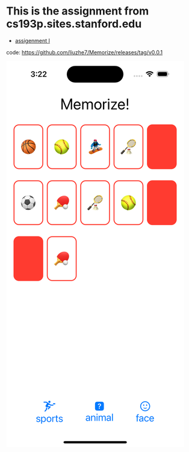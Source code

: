 #  This is the assignment from cs193p.sites.stanford.edu

- [assigenment I](https://cs193p.sites.stanford.edu/sites/g/files/sbiybj16636/files/media/file/a1_0.pdf)

code: https://github.com/liuzhe7/Memorize/releases/tag/v0.0.1

![Screen](/ScreenShot.png)
